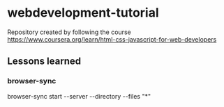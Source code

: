 # webdevelopment-tutorial
Repository created by following the course https://www.coursera.org/learn/html-css-javascript-for-web-developers

## Lessons learned
### browser-sync
browser-sync start --server --directory --files "*"
